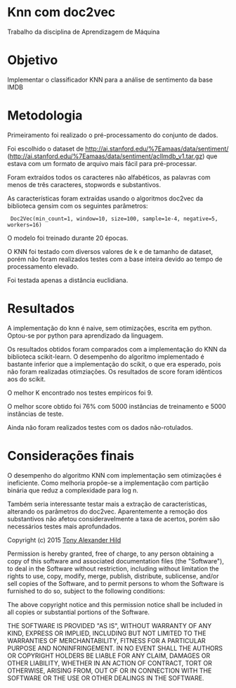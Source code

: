 
# Knn com doc2vec

Trabalho da disciplina de Aprendizagem de Máquina

# Objetivo

Implementar o classificador KNN para a análise de sentimento da base IMDB

# Metodologia

Primeiramento foi realizado o pré-processamento do conjunto de dados.
 
Foi escolhido o dataset de http://ai.stanford.edu/%7Eamaas/data/sentiment/ (http://ai.stanford.edu/%7Eamaas/data/sentiment/aclImdb_v1.tar.gz) que estava com um formato de arquivo mais fácil para pré-processar.

Foram extraídos todos os caracteres não alfabéticos, as palavras com menos de três caracteres, stopwords e substantivos.

As características foram extraídas usando o algoritmos doc2vec da biblioteca gensim com os seguintes parâmetros:

```  Doc2Vec(min_count=1, window=10, size=100, sample=1e-4, negative=5, workers=16) ```

O modelo foi treinado durante 20 épocas.

O KNN foi testado com diversos valores de k e de tamanho de dataset, porém não foram realizados testes com a base inteira devido ao tempo de processamento elevado.

Foi testada apenas a distância euclidiana.

# Resultados

A implementação do knn é naive, sem otimizações, escrita em python. Optou-se por python para aprendizado da linguagem.

Os resultados obtidos foram comparados com a implementação do KNN da biblioteca scikit-learn. O desempenho do algoritmo implementado é bastante inferior que a implementação do scikit, o que era esperado, pois não foram realizadas otimziações. Os resultados de score foram idênticos aos do scikit.

O melhor K encontrado nos testes empíricos foi 9.

O melhor score obtido foi 76% com 5000 instâncias de treinamento e 5000 instâncias de teste.

Ainda não foram realizados testes com os dados não-rotulados.

# Considerações finais

O desempenho do algoritmo KNN com implementação sem otimizações é ineficiente. Como melhoria propõe-se a implementação com partição binária que reduz a complexidade para log n.

Também seria interessante testar mais a extração de características, alterando os parâmetros do doc2vec. Aparentemente a remoção dos substantivos não afetou consideravelmente a taxa de acertos, porém são necessários testes mais aprofundados.


Copyright (c) 2015 [Tony Alexander Hild](https://github.com/thild)

Permission is hereby granted, free of charge, to any person obtaining a copy of this software and associated documentation files (the "Software"), to deal in the Software without restriction, including without limitation the rights to use, copy, modify, merge, publish, distribute, sublicense, and/or sell copies of the Software, and to permit persons to whom the Software is furnished to do so, subject to the following conditions:

The above copyright notice and this permission notice shall be included in all copies or substantial portions of the Software.

THE SOFTWARE IS PROVIDED "AS IS", WITHOUT WARRANTY OF ANY KIND, EXPRESS OR IMPLIED, INCLUDING BUT NOT LIMITED TO THE WARRANTIES OF MERCHANTABILITY, FITNESS FOR A PARTICULAR PURPOSE AND NONINFRINGEMENT. IN NO EVENT SHALL THE AUTHORS OR COPYRIGHT HOLDERS BE LIABLE FOR ANY CLAIM, DAMAGES OR OTHER LIABILITY, WHETHER IN AN ACTION OF CONTRACT, TORT OR OTHERWISE, ARISING FROM, OUT OF OR IN CONNECTION WITH THE SOFTWARE OR THE USE OR OTHER DEALINGS IN THE SOFTWARE.
